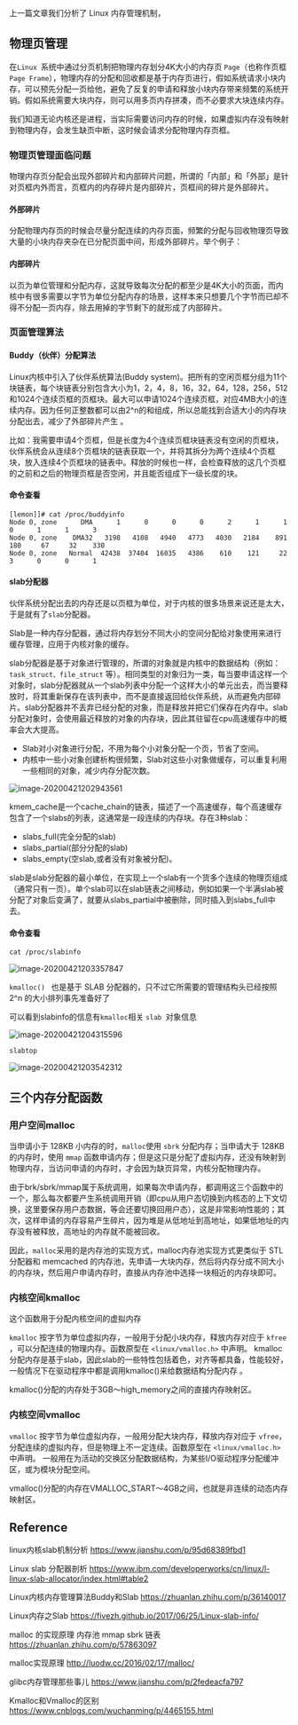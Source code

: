 上一篇文章我们分析了 Linux 内存管理机制，

## 物理页管理

在`Linux `系统中通过分页机制把物理内存划分4K大小的内存页 `Page`（也称作页框`Page Frame`），物理内存的分配和回收都是基于内存页进行，假如系统请求小块内存，可以预先分配一页给他，避免了反复的申请和释放小块内存带来频繁的系统开销。假如系统需要大块内存，则可以用多页内存拼凑，而不必要求大块连续内存。

我们知道无论内核还是进程，当实际需要访问内存的时候，如果虚拟内存没有映射到物理内存，会发生缺页中断，这时候会请求分配物理内存页框。

### 物理页管理面临问题

物理内存页分配会出现外部碎片和内部碎片问题，所谓的「内部」和「外部」是针对页框内外而言，页框内的内存碎片是内部碎片，页框间的碎片是外部碎片。

#### 外部碎片

分配物理内存页的时候会尽量分配连续的内存页面，频繁的分配与回收物理页导致大量的小块内存夹杂在已分配页面中间，形成外部碎片。举个例子：



#### 内部碎片

以页为单位管理和分配内存，这就导致每次分配的都至少是4K大小的页面，而内核中有很多需要以字节为单位分配内存的场景，这样本来只想要几个字节而已却不得不分配一页内存，除去用掉的字节剩下的就形成了内部碎片。 



### 页面管理算法

#### Buddy（伙伴）分配算法

 Linux内核中引入了伙伴系统算法(Buddy system)。把所有的空闲页框分组为11个块链表，每个块链表分别包含大小为1，2，4，8，16，32，64，128，256，512和1024个连续页框的页框块。最大可以申请1024个连续页框，对应4MB大小的连续内存。因为任何正整数都可以由2^n的和组成，所以总能找到合适大小的内存块分配出去，减少了外部碎片产生 。

比如：我需要申请4个页框，但是长度为4个连续页框块链表没有空闲的页框块，伙伴系统会从连续8个页框块的链表获取一个，并将其拆分为两个连续4个页框块，放入连续4个页框块的链表中。释放的时候也一样，会检查释放的这几个页框的之前和之后的物理页框是否空闲，并且能否组成下一级长度的块。 

#### 命令查看

```
[lemon]]# cat /proc/buddyinfo 
Node 0, zone      DMA      1      0      0      0      2      1      1      0      1      1      3 
Node 0, zone    DMA32   3198   4108   4940   4773   4030   2184    891    180     67     32    330 
Node 0, zone   Normal  42438  37404  16035   4386    610    121     22      3      0      0      1 

```



#### slab分配器

伙伴系统分配出去的内存还是以页框为单位，对于内核的很多场景来说还是太大，于是就有了` slab `分配器。

Slab是一种内存分配器，通过将内存划分不同大小的空间分配给对象使用来进行缓存管理，应用于内核对象的缓存。 

slab分配器是基于对象进行管理的，所谓的对象就是内核中的数据结构（例如：`task_struct、file_struct` 等）。相同类型的对象归为一类，每当要申请这样一个对象时，slab分配器就从一个slab列表中分配一个这样大小的单元出去，而当要释放时，将其重新保存在该列表中，而不是直接返回给伙伴系统，从而避免内部碎片。slab分配器并不丢弃已经分配的对象，而是释放并把它们保存在内存中。slab分配对象时，会使用最近释放的对象的内存块，因此其驻留在cpu高速缓存中的概率会大大提高。

- Slab对小对象进行分配，不用为每个小对象分配一个页，节省了空间。
- 内核中一些小对象创建析构很频繁，Slab对这些小对象做缓存，可以重复利用一些相同的对象，减少内存分配次数。

![image-20200421202943561](C:\Users\linlongchen\AppData\Roaming\Typora\typora-user-images\image-20200421202943561.png)

kmem_cache是一个cache_chain的链表，描述了一个高速缓存，每个高速缓存包含了一个slabs的列表，这通常是一段连续的内存块。存在3种slab：

- slabs_full(完全分配的slab)
- slabs_partial(部分分配的slab)
- slabs_empty(空slab,或者没有对象被分配)。

slab是slab分配器的最小单位，在实现上一个slab有一个货多个连续的物理页组成（通常只有一页）。单个slab可以在slab链表之间移动，例如如果一个半满slab被分配了对象后变满了，就要从slabs_partial中被删除，同时插入到slabs_full中去。



#### 命令查看

`cat /proc/slabinfo`

![image-20200421203357847](C:\Users\linlongchen\AppData\Roaming\Typora\typora-user-images\image-20200421203357847.png)

 `kmalloc() ` 也是基于 SLAB 分配器的，只不过它所需要的管理结构头已经按照 2^n 的大小排列事先准备好了 

可以看到slabinfo的信息有` kmalloc `相关 `slab `对象信息

![image-20200421204315596](C:\Users\linlongchen\AppData\Roaming\Typora\typora-user-images\image-20200421204315596.png)

`slabtop`

![image-20200421203542312](C:\Users\linlongchen\AppData\Roaming\Typora\typora-user-images\image-20200421203542312.png)



## 三个内存分配函数

### 用户空间malloc

当申请小于 128KB 小内存的时，` malloc `使用  `sbrk` 分配内存；当申请大于 128KB 的内存时，使用 `mmap` 函数申请内存；但是这只是分配了虚拟内存，还没有映射到物理内存，当访问申请的内存时，才会因为缺页异常，内核分配物理内存。 

 由于brk/sbrk/mmap属于系统调用，如果每次申请内存，都调用这三个函数中的一个，那么每次都要产生系统调用开销（即cpu从用户态切换到内核态的上下文切换，这里要保存用户态数据，等会还要切换回用户态），这是非常影响性能的；其次，这样申请的内存容易产生碎片，因为堆是从低地址到高地址，如果低地址的内存没有被释放，高地址的内存就不能被回收。 

因此，` malloc `采用的是内存池的实现方式，malloc内存池实现方式更类似于 STL 分配器和 memcached 的内存池，先申请一大块内存，然后将内存分成不同大小的内存块，然后用户申请内存时，直接从内存池中选择一块相近的内存块即可。 



### 内核空间kmalloc

这个函数用于分配内核空间的虚拟内存

`kmalloc` 按字节为单位虚拟内存，一般用于分配小块内存，释放内存对应于 `kfree` ，可以分配连续的物理内存。函数原型在 `<linux/vmalloc.h>` 中声明。 kmalloc 分配内存是基于slab，因此slab的一些特性包括着色，对齐等都具备，性能较好，一般情况下在驱动程序中都是调用kmalloc()来给数据结构分配内存 。

 kmalloc()分配的内存处于3GB～high_memory之间的直接内存映射区。

### 内核空间vmalloc

`vmalloc` 按字节为单位虚拟内存，一般用分配大块内存，释放内存对应于 `vfree`，分配连续的虚拟内存，但是物理上不一定连续。函数原型在 `<linux/vmalloc.h>` 中声明。 一般用在为活动的交换区分配数据结构，为某些I/O驱动程序分配缓冲区，或为模块分配空间。

vmalloc()分配的内存在VMALLOC_START～4GB之间，也就是非连续的动态内存映射区。



## Reference

linux内核slab机制分析 https://www.jianshu.com/p/95d68389fbd1 

Linux slab 分配器剖析 https://www.ibm.com/developerworks/cn/linux/l-linux-slab-allocator/index.html#table2 

Linux内核内存管理算法Buddy和Slab https://zhuanlan.zhihu.com/p/36140017 

Linux内存之Slab https://fivezh.github.io/2017/06/25/Linux-slab-info/ 

malloc 的实现原理 内存池 mmap sbrk 链表 https://zhuanlan.zhihu.com/p/57863097 

malloc实现原理  http://luodw.cc/2016/02/17/malloc/ 

glibc内存管理那些事儿 https://www.jianshu.com/p/2fedeacfa797 

Kmalloc和Vmalloc的区别 https://www.cnblogs.com/wuchanming/p/4465155.html 



 
